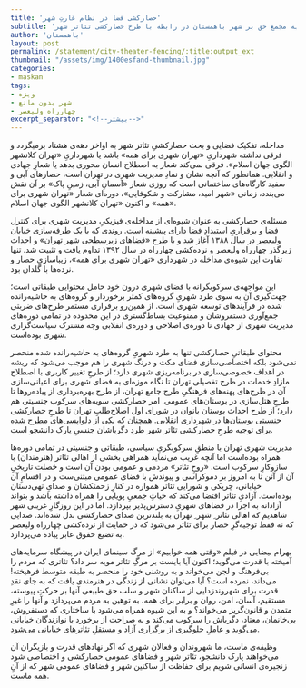 ```yaml
---
title: 'حصارکشی فضا در نظام غارتِ شهر'
subtitle: 'بیانیه مجمع حق بر شهر باهمستان در رابطه با طرح حصارکشی تئاتر شهر'
author: 'باهمستان'
layout: post
permalink: /statement/city-theater-fencing/:title:output_ext
thumbnail: "/assets/img/1400esfand-thumbnail.jpg"
categories:
- maskan
tags:
- ویژه
- شهر بدون مانع
- چهارراه ولیعصر
excerpt_separator: "<!--بیشتر-->"
---
```


مداخله، تفکیک فضایی و بحث حصارکشیِ تئاتر شهر به اواخر دهه‌ی هشتاد برمیگردد و فرقی نداشته شهرداریِ «تهران شهری برای همه» باشد یا شهرداریِ «تهران کلانشهر الگوی جهان اسلام». فرقی نمی‌کند شعار به اصطلاح انسان محوری بدهد یا شعارِ جهادی و انقلابی. همانطور که آنچه نشان و نمادِ مدیریت شهری در تهران است، حصارهای آبی و سفید کارگاه‌های ساختمانی‌ است که روزی شعار «آسمانِ آبی، زمینِ پاک» بر آن نقش می‌بندد، زمانی «شهر امید، مشارکت و شکوفایی»، دوره‌ای شعار «تهران شهری برای همه» و اکنون «تهران کلانشهر الگوی جهان اسلام».

مسئله‌‌ی حصارکشی به عنوان شیوه‌ای از مداخله‌ی فیزیکیِ مدیریت شهری برای کنترل فضا و برقراریِ استبدادِ فضا دارای پیشینه است. روندی که با یک طرفه‌سازی خیابان ولیعصر در سال ۱۳۸۸ آغاز شد و با طرح «فضاهای زیرسطحی شهر تهران» و احداث زیرگذر چهارراه ولیعصر و نرده‌کشی چهارراه در سال ۱۳۹۲ تداوم یافت و تثبیت شد. تنها تفاوت این شیوه‌ی مداخله در شهرداری «تهران شهری برای همه»، زیباسازیِ حصار و نرده‌ها با گلدان بود.

این مواجهه‌ی سرکوبگرانه با فضای شهری درون خود حامل محتوایی طبقاتی است؛ جهت‌گیری آن به سوی طرد شهریِ گروه‌های کمتر برخوردار و گروه‌های به حاشیه‌رانده شده در فرآیندهای توسعه شهری است. از همین‌رو برقراری مستمر طرح‌های ضربتی جمع‌آوری دستفروشان و ممنوعیت بساط‌گستری در این محدوده در تمامی دوره‌های مدیریت شهری از جهادی تا دوره‌ی اصلاحی و دوره‌ی انقلابی وجه مشترک سیاست‌گزاری شهری بوده‌است.

محتوای طبقاتیِ حصارکشی تنها به طرد شهریِ گروه‌های به حاشیه‌رانده شده منحصر نمی‌شود بلکه اختصاصی‌سازی فضای مکث و درنگ شهری را هم موجب می‌شود که ریشه در اهداف خصوصی‌سازی در برنامه‌ریزی شهری دارد؛ از طرحِ تغییر کاربری با اصطلاح مازادِ خدمات در طرح تفصیلی تهران تا نگاه موزه‌ای به فضای شهری برای اعیانی‌سازی آن در طرح‌های پهنه‌های فرهنگیِ طرح جامع تهران، از طرح بهره‌برداری از پیاده‌روها تا طرحِ هتل‌سازی در بوستان‌های عمومی. امر حصارکشی سویه‌های سرکوب جنسیتی هم دارد؛ از طرح احداث بوستان‌ بانوان در شورای اول اصلاح‌طلبِ تهران تا طرحِ حصارکشی جنسیتی بوستان‌ها در شهرداری انقلابی. همچنان که یکی از دلواپسی‌های مطرح شده برای توجیه طرحِ حصارکشی تئاتر شهر طردِ دگرباشان جنسیِ پارک دانشجو است.

مدیریت شهری تهران با منطقِ سرکوبگریِ سیاسی، طبقاتی و جنسیتی در تمامی دوره‌ها همراه بوده‌است اما آنچه غریب می‌نماید همراهی بخشی از اهالی تئاتر (هنرمندان) با سازوکارِ سرکوب است. «روحِ تئاتر» مردمی و عمومی بودن آن است و خصلت تاریخیِ آن از آتن تا به امروز بر دموکراسی و پیوندش با فضای عمومی مبتنی‌ست و در اقسامِ آن خیابانی، چریکی و شورایی تئاتر همواره در کنارِ زحمتکشان و صدایِ تهی‌دستان بوده‌است. آزادیِ تئاتر اقتضا می‌کند که حیاتِ جمعیِ پویایی را همراه داشته باشد و بتواند آزادانه به اجرا در فضاهای شهریِ دسترس‌پذیر بپردازد. اما در این روزگارِ غریبی شهر شاهدیم که اهالی تئاتر ِ شهر ِ تهران به بلندترین صدای حصارکشی بدل شده‌اند. صدایی که نه فقط توجیه‌گرِ حصار برای تئاتر می‌شود که در حمایت از نرده‌کشی چهارراه ولیعصر به تضیع حقوق عابر پیاده می‌پردازد.

بهرام بیضایی در فیلم «وقتی همه خوابیم» از مرگ سینمای ایران در پیشگاه سرمایه‌های آمیخته با قدرت می‌گوید؛ اکنون آیا بایست بر مرگِ تئاتر مویه سر داد؟ تئاتری که مردم را بی‌فرهنگ و لجن می‌خواند و به روشنی خود را منحصر به طبقه متوسط فرهیخته! می‌داند، نمرده است؟ آیا می‌توان نشانی از زندگی در هنرمندی یافت که به جای نقدِ قدرت برای شهروندزدایی از ساکنان شهر و سلب حق طبیعی آنها بر حرکتِ پیوسته، مستقیم، آسان، امن، روان و برابر برای همه، به توهین به مردم می‌پردازد و آنها را غیرِ متمدن و قانون‌گریز می‌خواند؟ و به این شیوه همراه می‌شود با ساختاری که دستفروش، بی‌خانمان، معتاد، دگرباش را سرکوب می‌کند و به صراحت از برخورد با نوازندگان خیابانی می‌گوید و عاملِ جلوگیری از برگزاری آزاد و مستقلِ تئاترهای خیابانی می‌شود.

وظیفه‌ی ماست، ما شهروندان و فعالان شهری که اگر نهادهای قدرت و بازیگران آن می‌خواهند پارک دانشجو، تئاتر شهر و فضاهای عمومی حصارکشی و اختصاصی شود زنجیره‌ی انسانی شویم برای حفاظت از ساکنین شهر و فضاهای عمومی شهر که از آنِ همه ماست.

